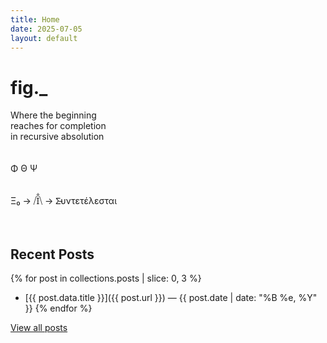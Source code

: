 ```yaml
---
title: Home
date: 2025-07-05
layout: default
---
```


# fig._

Where the beginning<br>
reaches for completion<br>
in recursive absolution<br>
<br>
<br>
Φ Θ Ψ<br>
<br>
<br>
Ξ₀ → ⧸Ϊ̐⧹ → Σ̵υντετέλεσται<br>
<br>
<br>
## Recent Posts

{% for post in collections.posts | slice: 0, 3 %}
- [{{ post.data.title }}]({{ post.url }}) — {{ post.date | date: "%B %e, %Y" }}
{% endfor %}

[View all posts](/posts)